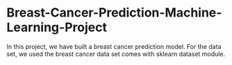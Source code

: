 # Breast-Cancer-Prediction-Machine-Learning-Project
In this project, we have built a breast cancer prediction model. For the data set, we used the breast cancer data set comes with sklearn dataset module.
